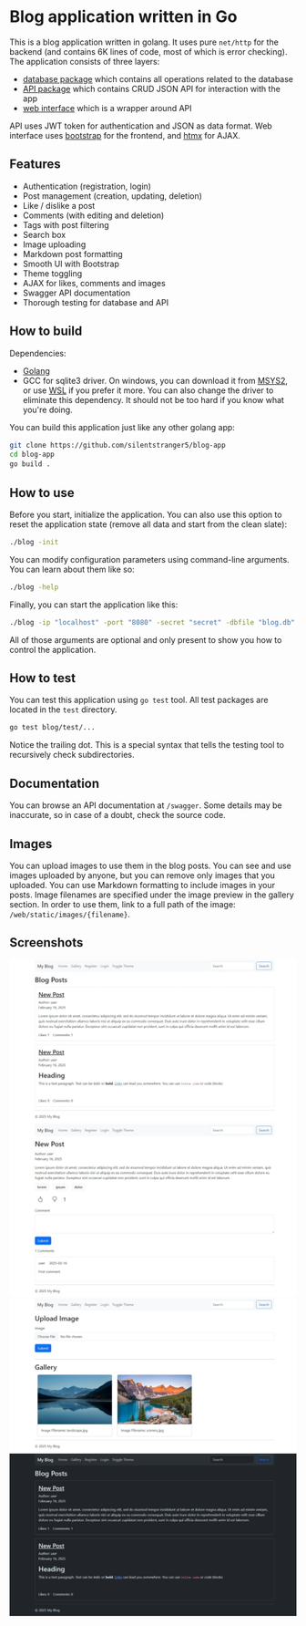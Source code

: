 # Blog application written in Go

This is a blog application written in golang. It uses pure `net/http` for the backend (and contains 6K lines of code, most of which is error checking). The application consists of three layers:

- [database package](db) which contains all operations related to the database
- [API package](api) which contains CRUD JSON API for interaction with the app
- [web interface](web) which is a wrapper around API

API uses JWT token for authentication and JSON as data format. Web interface uses [bootstrap](https://getbootstrap.com/) for the frontend, and [htmx](https://htmx.org/) for AJAX.

## Features

- Authentication (registration, login)
- Post management (creation, updating, deletion)
- Like / dislike a post
- Comments (with editing and deletion)
- Tags with post filtering
- Search box
- Image uploading
- Markdown post formatting
- Smooth UI with Bootstrap
- Theme toggling
- AJAX for likes, comments and images
- Swagger API documentation
- Thorough testing for database and API

## How to build

Dependencies:

- [Golang](http://go.dev)
- GCC for sqlite3 driver. On windows, you can download it from [MSYS2](https://www.msys2.org/), or use [WSL](https://learn.microsoft.com/en-us/windows/wsl/install) if you prefer it more. You can also change the driver to eliminate this dependency. It should not be too hard if you know what you're doing.

You can build this application just like any other golang app:

```bash
git clone https://github.com/silentstranger5/blog-app
cd blog-app
go build .
```

## How to use

Before you start, initialize the application. You can also use this option to reset the application state (remove all data and start from the clean slate):

```bash
./blog -init
```

You can modify configuration parameters using command-line arguments. You can learn about them like so:

```bash
./blog -help
```

Finally, you can start the application like this:

```bash
./blog -ip "localhost" -port "8080" -secret "secret" -dbfile "blog.db"
```

All of those arguments are optional and only present to show you how to control the application.

## How to test

You can test this application using `go test` tool. All test packages are located in the `test` directory.

```bash
go test blog/test/...
```

Notice the trailing dot. This is a special syntax that tells the testing tool to recursively check subdirectories.

## Documentation

You can browse an API documentation at `/swagger`. Some details may be inaccurate, so in case of a doubt, check the source code.

## Images

You can upload images to use them in the blog posts. You can see and use images uploaded by anyone, but you can remove only images that you uploaded. You can use Markdown formatting to include images in your posts. Image filenames are specified under the image preview in the gallery section. In order to use them, link to a full path of the image: `/web/static/images/{filename}`.

## Screenshots

![main page](screenshots/main_page.jpeg)
![post](screenshots/post.jpeg)
![gallery](screenshots/gallery.jpeg)
![dark theme](screenshots/dark_theme.jpeg)